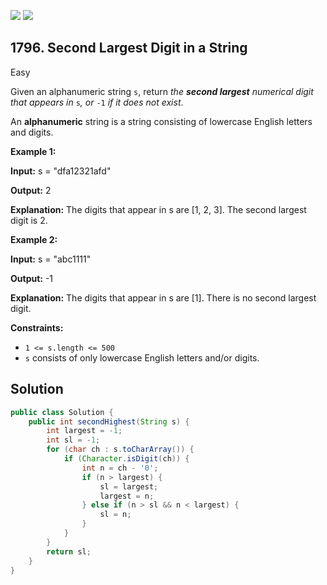 [![](https://img.shields.io/github/stars/javadev/LeetCode-in-Java?label=Stars&style=flat-square)](https://github.com/javadev/LeetCode-in-Java)
[![](https://img.shields.io/github/forks/javadev/LeetCode-in-Java?label=Fork%20me%20on%20GitHub%20&style=flat-square)](https://github.com/javadev/LeetCode-in-Java/fork)

## 1796\. Second Largest Digit in a String

Easy

Given an alphanumeric string `s`, return _the **second largest** numerical digit that appears in_ `s`_, or_ `-1` _if it does not exist_.

An **alphanumeric** string is a string consisting of lowercase English letters and digits.

**Example 1:**

**Input:** s = "dfa12321afd"

**Output:** 2

**Explanation:** The digits that appear in s are [1, 2, 3]. The second largest digit is 2.

**Example 2:**

**Input:** s = "abc1111"

**Output:** -1

**Explanation:** The digits that appear in s are [1]. There is no second largest digit.

**Constraints:**

*   `1 <= s.length <= 500`
*   `s` consists of only lowercase English letters and/or digits.

## Solution

```java
public class Solution {
    public int secondHighest(String s) {
        int largest = -1;
        int sl = -1;
        for (char ch : s.toCharArray()) {
            if (Character.isDigit(ch)) {
                int n = ch - '0';
                if (n > largest) {
                    sl = largest;
                    largest = n;
                } else if (n > sl && n < largest) {
                    sl = n;
                }
            }
        }
        return sl;
    }
}
```
